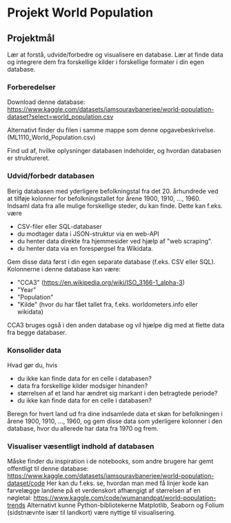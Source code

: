 # Projekt World Population

## Projektmål

Lær at forstå, udvide/forbedre og visualisere en database. Lær at finde data og integrere dem fra forskellige kilder i forskellige formater i din egen database.

### Forberedelser

Download denne database: https://www.kaggle.com/datasets/iamsouravbanerjee/world-population-dataset?select=world_population.csv

Alternativt finder du filen i samme mappe som denne opgavebeskrivelse. (ML1110_World_Population.csv)

Find ud af, hvilke oplysninger databasen indeholder, og hvordan databasen er struktureret.

### Udvid/forbedr databasen

Berig databasen med yderligere befolkningstal fra det 20. århundrede ved at tilføje kolonner for befolkningstallet for årene 1900, 1910, ..., 1960. Indsaml data fra alle mulige forskellige steder, du kan finde. Dette kan f.eks. være

- CSV-filer eller SQL-databaser
- du modtager data i JSON-struktur via en web-API
- du henter data direkte fra hjemmesider ved hjælp af "web scraping".
- du henter data via en forespørgsel fra Wikidata.

Gem disse data først i din egen separate database (f.eks. CSV eller SQL). Kolonnerne i denne database kan være:

- "CCA3" (https://en.wikipedia.org/wiki/ISO_3166-1_alpha-3)
- "Year"
- "Population"
- "Kilde" (hvor du har fået tallet fra, f.eks. worldometers.info eller wikidata)

CCA3 bruges også i den anden database og vil hjælpe dig med at flette data fra begge databaser.

### Konsolider data

Hvad gør du, hvis

- du ikke kan finde data for en celle i databasen?
- data fra forskellige kilder modsiger hinanden?
- størrelsen af et land har ændret sig markant i den betragtede periode?
- du ikke kan finde data for en celle i databasen?

Beregn for hvert land ud fra dine indsamlede data et skøn for befolkningen i årene 1900, 1910, ..., 1960, og gem disse data som yderligere kolonner i den database, hvor du allerede har data fra 1970 og frem.

### Visualiser væsentligt indhold af databasen

Måske finder du inspiration i de notebooks, som andre brugere har gemt offentligt til denne database: https://www.kaggle.com/datasets/iamsouravbanerjee/world-population-dataset/code Her kan du f.eks. se, hvordan man med få linjer kode kan farvelægge landene på et verdenskort afhængigt af størrelsen af en nøgletal: https://www.kaggle.com/code/wumanandpat/world-population-trends Alternativt kunne Python-bibliotekerne Matplotlib, Seaborn og Folium (sidstnævnte især til landkort) være nyttige til visualisering.